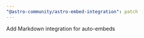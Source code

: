 ```yaml
---
"@astro-community/astro-embed-integration": patch
---
```


Add Markdown integration for auto-embeds
